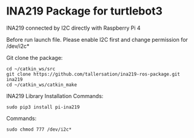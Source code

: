 # INA219 Package for turtlebot3 

INA219 connected by I2C directly with Raspberry Pi 4

Before run launch file. Please enable I2C first and change permission for /dev/i2c*


Git clone the package:
```
cd ~/catkin_ws/src
git clone https://github.com/tallersation/ina219-ros-package.git ina219   
cd ~/catkin_ws/catkin_make
```

INA219 Library Installation Commands:
```
sudo pip3 install pi-ina219
```

Commands:
```
sudo chmod 777 /dev/i2c*
```
